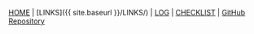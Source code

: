[HOME](https://ardanisar.github.io/os212/) |  [LINKS]({{ site.baseurl }}/LINKS/) | [LOG](https://ardanisar.github.io/os212/TXT/mylog.txt) |  [CHECKLIST]() | [GitHub Repository](https://github.com/ardanisar/os212)
